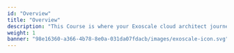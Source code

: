 ```yaml
---
id: "Overview"
title: "Overview"
description: "This Course is where your Exoscale cloud architect journey begins It will help you learn the core technical concepts, dive into networking components and configuration, and introduce you to critical cloud topics."
weight: 1
banner: "98e16360-a366-4b78-8e0a-031da07fdacb/images/exoscale-icon.svg"
---
```

